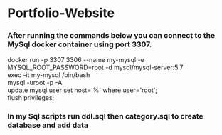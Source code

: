 # Portfolio-Website  

### After running the commands below you can connect to the MySql docker container using port 3307.  

docker run -p 3307:3306 --name my-mysql -e MYSQL_ROOT_PASSWORD=root -d mysql/mysql-server:5.7   
exec -it my-mysql /bin/bash  
mysql -uroot -p -A  
update mysql.user set host='%' where user='root';  
flush privileges;  

### In my Sql scripts run ddl.sql then category.sql to create database and add data


